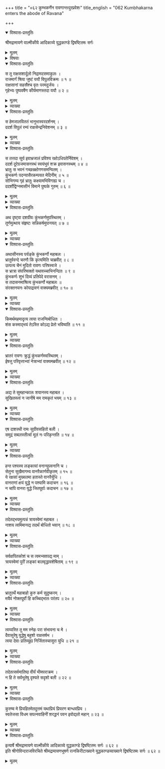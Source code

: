 +++
title = "०६२ कुम्भकर्णेन रावणान्तःपुरप्रवेशः"
title_english = "062 Kumbhakarna enters the abode of Ravana"

+++

<details open><summary>विश्वास-प्रस्तुतिः</summary>

श्रीमद्रामायणे वाल्मीकीये आदिकाव्ये युद्धकाण्डे द्विषष्टितमः सर्गः
</details>

<details><summary>मूलम्</summary>

श्रीमद्रामायणे वाल्मीकीये आदिकाव्ये युद्धकाण्डे द्विषष्टितमः सर्गः
</details>

<details><summary>विषयाः</summary>

कुंभकर्णेन रावणगृहमेत्यतच्चरणप्रणामपूर्वकं सपरिष्वङ्गतद्दत्तवरासने समुपवेशनम् ॥ १ ॥ रावणेनतंप्रति प्रकृतनिस्त्रिलवृत्तान्तनिवेदनपूर्वकं रामादिविजयेननिजरक्षणप्रार्थना ॥ २ ॥

</details>

<details open><summary>विश्वास-प्रस्तुतिः</summary>

स तु राक्षसशार्दूलो निद्रामदसमाकुलः ।  
राजमार्गं श्रिया जुष्टं ययौ विपुलविक्रमः ॥ १ ॥  
राक्षसानां सहस्रैश्च वृतः परमदुर्जयः ।  
गृहेभ्यः पुष्पवर्षेण कीर्यमाणस्तदा ययौ ॥ २ ॥
</details>

<details><summary>मूलम्</summary>

स तु राक्षसशार्दूलो निद्रामदसमाकुलः ।  
राजमार्गं श्रिया जुष्टं ययौ विपुलविक्रमः ॥ १ ॥  
राक्षसानां सहस्रैश्च वृतः परमदुर्जयः ।  
गृहेभ्यः पुष्पवर्षेण कीर्यमाणस्तदा ययौ ॥ २ ॥
</details>

<details><summary>व्याख्या</summary>

अथ कुम्भकर्णं प्रति रावणस्य सान्त्ववचनं द्विषष्टितमे – स त्वित्यादि निद्रामदसमाकुलः निद्रया अकालोत्थितत्वेनानुवर्तमानया मदेन मद्यपानकृतेन च समाकुलः । गृहेभ्यः । निर्गतेनेति शेषः ॥ १ – २ ॥
</details>

<details open><summary>विश्वास-प्रस्तुतिः</summary>

स हेमजालविततं भानुभास्वरदर्शनम् ।  
ददर्श विपुलं रम्यं राक्षसेन्द्रनिवेशनम् ॥ ३ ॥
</details>

<details><summary>मूलम्</summary>

स हेमजालविततं भानुभास्वरदर्शनम् ।  
ददर्श विपुलं रम्यं राक्षसेन्द्रनिवेशनम् ॥ ३ ॥
</details>

<details><summary>व्याख्या</summary>

हेमजालविततं स्वर्णमयगवाक्षविततं । भानुभास्वरदर्शनं दृश्यत इति दर्शनं रूपं । भानुवत्प्रकाशमानमित्यर्थः ॥ ३ ॥
</details>

<details open><summary>विश्वास-प्रस्तुतिः</summary>

स तत्तदा सूर्य इवाभ्रजालं प्रविश्य रक्षोऽधिपतेर्निवेशम् ।  
ददर्श दूरेग्रजमासनस्थं स्वयंभुवं शक्र इवासनस्थम् ॥ ४ ॥  
भ्रातुः स भवनं गच्छन्रक्षोगणसमन्वितम् ।  
कुंभकर्णः पदन्यासैरकम्पयत मेदिनीम् ॥ ५ ॥  
सोभिगम्य गृहं भ्रातुः कक्ष्यामभिविगाह्य च ।  
ददर्शोद्विग्नमासीनं विमाने पुष्पके गुरुम् ॥ ६ ॥
</details>

<details><summary>मूलम्</summary>

स तत्तदा सूर्य इवाभ्रजालं प्रविश्य रक्षोऽधिपतेर्निवेशम् ।  
ददर्श दूरेग्रजमासनस्थं स्वयंभुवं शक्र इवासनस्थम् ॥ ४ ॥  
भ्रातुः स भवनं गच्छन्रक्षोगणसमन्वितम् ।  
कुंभकर्णः पदन्यासैरकम्पयत मेदिनीम् ॥ ५ ॥  
सोभिगम्य गृहं भ्रातुः कक्ष्यामभिविगाह्य च ।  
ददर्शोद्विग्नमासीनं विमाने पुष्पके गुरुम् ॥ ६ ॥
</details>

<details><summary>व्याख्या</summary>

दूरे कक्ष्यान्तरप्रदेशे । ददर्श । उन्नतपुष्पकवत्त्वादितिभावः ॥ ४-६ ॥
</details>

<details open><summary>विश्वास-प्रस्तुतिः</summary>

अथ दृष्ट्वा दशग्रीवः कुंभकर्णमुपस्थितम् ।  
तूर्णमुत्थाय संहृष्टः सन्निकर्षमुपानयत् ॥ ७ ॥
</details>

<details><summary>मूलम्</summary>

अथ दृष्ट्वा दशग्रीवः कुंभकर्णमुपस्थितम् ।  
तूर्णमुत्थाय संहृष्टः सन्निकर्षमुपानयत् ॥ ७ ॥
</details>

<details><summary>व्याख्या</summary>

सन्निकर्ष समीपम् ॥ ७ ॥
</details>

<details open><summary>विश्वास-प्रस्तुतिः</summary>

अथासीनस्य पर्यङ्के कुंभकर्णो महाबलः ।  
भ्रातुर्ववन्दे चरणौ किं कृत्यमिति चाब्रवीत् ॥ ८ ॥  
उत्पत्य चैनं मुदितो रावणः परिषस्वजे ।  
स भ्रात्रा संपरिष्वक्तो यथावच्चाभिनन्दितः ॥ ९ ॥  
कुंभकर्णः शुभं दिव्यं प्रतिपेदे वरासनम् ।  
स तदासनमाश्रित्य कुंभकर्णो महाबलः ॥  
संरक्तनयनः कोपाद्रावणं वाक्यमब्रवीत् ॥ १० ॥
</details>

<details><summary>मूलम्</summary>

अथासीनस्य पर्यङ्के कुंभकर्णो महाबलः ।  
भ्रातुर्ववन्दे चरणौ किं कृत्यमिति चाब्रवीत् ॥ ८ ॥  
उत्पत्य चैनं मुदितो रावणः परिषस्वजे ।  
स भ्रात्रा संपरिष्वक्तो यथावच्चाभिनन्दितः ॥ ९ ॥  
कुंभकर्णः शुभं दिव्यं प्रतिपेदे वरासनम् ।  
स तदासनमाश्रित्य कुंभकर्णो महाबलः ॥  
संरक्तनयनः कोपाद्रावणं वाक्यमब्रवीत् ॥ १० ॥
</details>

<details><summary>व्याख्या</summary>

कृत्यं मया कर्तव्यम् ॥ ८-१० ॥
</details>

<details open><summary>विश्वास-प्रस्तुतिः</summary>

किमर्थमहमादृत्य त्वया राजन्विबोधितः ।  
शंस कस्माद्भयं तेऽस्ति कोऽद्य प्रेतो भविष्यति ॥ ११ ॥
</details>

<details><summary>मूलम्</summary>

किमर्थमहमादृत्य त्वया राजन्विबोधितः ।  
शंस कस्माद्भयं तेऽस्ति कोऽद्य प्रेतो भविष्यति ॥ ११ ॥
</details>

<details><summary>व्याख्या</summary>

आदृत्य स्थितेनेति शेषः । शंसेति । तमिति शेषः । प्रेतो भविष्यति मृतो भविष्यति ॥ ११ ॥
</details>

<details open><summary>विश्वास-प्रस्तुतिः</summary>

भ्रातरं रावणः क्रुद्धं कुंभकर्णमवस्थितम् ।  
ईषत्तु परिवृत्ताभ्यां नेत्राभ्यां वाक्यमब्रवीत् ॥ १२ ॥
</details>

<details><summary>मूलम्</summary>

भ्रातरं रावणः क्रुद्धं कुंभकर्णमवस्थितम् ।  
ईषत्तु परिवृत्ताभ्यां नेत्राभ्यां वाक्यमब्रवीत् ॥ १२ ॥
</details>

<details><summary>व्याख्या</summary>

ईषत्परिवृत्ताभ्यामित्यनेन ईषत्कोपो लक्ष्यते ॥ १२ ॥
</details>

<details open><summary>विश्वास-प्रस्तुतिः</summary>

अद्य ते सुमहान्कालः शयानस्य महाबल ।  
सुखितस्त्वं न जानीषे मम रामकृतं भयम् ॥ १३ ॥
</details>

<details><summary>मूलम्</summary>

अद्य ते सुमहान्कालः शयानस्य महाबल ।  
सुखितस्त्वं न जानीषे मम रामकृतं भयम् ॥ १३ ॥
</details>

<details><summary>व्याख्या</summary>

ईषत्त्वमेव विवृणोति – अद्येत्यादिना ॥ सुमहान्कालः नवदिनपरिमितः । गत इति शेषः ॥ १३ ॥
</details>

<details open><summary>विश्वास-प्रस्तुतिः</summary>

एष दाशरथी रामः सुग्रीवसहितो बली ।  
समुद्रं सबलस्तीर्त्वा मूलं नः परिकृन्तति ॥ १४ ॥
</details>

<details><summary>मूलम्</summary>

एष दाशरथी रामः सुग्रीवसहितो बली ।  
समुद्रं सबलस्तीर्त्वा मूलं नः परिकृन्तति ॥ १४ ॥
</details>

<details><summary>व्याख्या</summary>

मूलं मूलबलं । परिकृन्तति बाधतइत्यर्थः ॥ १४ ॥
</details>

<details open><summary>विश्वास-प्रस्तुतिः</summary>

हन्त पश्यस्व लङ्कायां वनान्युपवनानि च ।  
सेतुना सुखैमागम्य वानरैकार्णवीकृतम् ॥ १५ ॥  
ये रक्षसां मुख्यतमा हतास्ते वानरैर्युधि ।  
वानराणां क्षयं युद्धे न पश्यामि कदाचन ॥ १६ ॥  
न चापि वानरा युद्धे जितपूर्वाः कदाचन ॥ १७ ॥
</details>

<details><summary>मूलम्</summary>

हन्त पश्यस्व लङ्कायां वनान्युपवनानि च ।  
सेतुना सुखैमागम्य वानरैकार्णवीकृतम् ॥ १५ ॥  
ये रक्षसां मुख्यतमा हतास्ते वानरैर्युधि ।  
वानराणां क्षयं युद्धे न पश्यामि कदाचन ॥ १६ ॥  
न चापि वानरा युद्धे जितपूर्वाः कदाचन ॥ १७ ॥
</details>

<details><summary>व्याख्या</summary>

मूलकृन्तनमुपपादयति-हन्तेति ॥ लङ्कायां वनान्युपवनानि च सर्वं । सेतुना सुखमागम्य स्वनिर्मितसेतुमात्रेण सुखमागम्य । रामेण । वानरैकार्णवीकृतं वानररूपैकार्णवीकृतं । पश्यस्व । आत्मनेपदमार्ष । यद्वा स्वलङ्कायामिति च्छेदः आत्मीयलङ्काद्वीपइत्यर्थः ॥ १५-१७ ॥
</details>

<details open><summary>विश्वास-प्रस्तुतिः</summary>

तदेतद्भयमुत्पन्नं त्रायस्वेमां महाबल ।  
नाशय त्वमिमानद्य तदर्थं बोधितो भवान् ॥ १८ ॥
</details>

<details><summary>मूलम्</summary>

तदेतद्भयमुत्पन्नं त्रायस्वेमां महाबल ।  
नाशय त्वमिमानद्य तदर्थं बोधितो भवान् ॥ १८ ॥
</details>

<details><summary>व्याख्या</summary>

तदेतत् एतादृशं । भयमुत्पन्नं । अस्माद्भयादिमां पुरीं त्रायस्व । इमान् वानरान् नाशय । तदर्थं नाशनार्थम् ॥ १८ ॥
</details>

<details open><summary>विश्वास-प्रस्तुतिः</summary>

सर्वक्षपितकोशं च स त्वमभ्यवपद्य माम् ।  
त्रायस्वेमां पुरीं लङ्कां बालवृद्धावशेषिताम् ॥ १९ ॥
</details>

<details><summary>मूलम्</summary>

सर्वक्षपितकोशं च स त्वमभ्यवपद्य माम् ।  
त्रायस्वेमां पुरीं लङ्कां बालवृद्धावशेषिताम् ॥ १९ ॥
</details>

<details><summary>व्याख्या</summary>

सर्वक्षपितकोशं क्षपितसर्वैश्वर्य । कोशोस्त्री कुङ्भले खड्गपिधानेर्थौघदिव्ययोः इत्यमरः । अभ्यवपद्य जानीहीत्यर्थः । बालवृद्धावशेषितामित्यतिशयोक्तिः । मूलबलाद्युत्सादनस्य वक्ष्यमाणत्वात् ॥ १९ ॥
</details>

<details open><summary>विश्वास-प्रस्तुतिः</summary>

भ्रातुरर्थे महाबाहो कुरु कर्म सुदुष्करम् ।  
मयैवं नोक्तपूर्वो हि कच्चिद्भातः परंतप ॥ २० ॥
</details>

<details><summary>मूलम्</summary>

भ्रातुरर्थे महाबाहो कुरु कर्म सुदुष्करम् ।  
मयैवं नोक्तपूर्वो हि कच्चिद्भातः परंतप ॥ २० ॥
</details>

<details><summary>व्याख्या</summary>

कच्चिदिति प्रश्ने । कदाचिदपि नोक्तपूर्वोसीत्यर्थः । कश्चिदिति पाठे त्वदन्यः कश्चिदपि नैवमुक्तपूर्वइत्यर्थः ॥ २० ॥
</details>

<details open><summary>विश्वास-प्रस्तुतिः</summary>

त्वय्यस्ति तु मम स्नेहः परा संभावना च मे ।  
दैवासुरेषु युद्धेषु बहुशो राक्षसर्षभ ।  
त्वया देवाः प्रतिव्यूह्य निर्जितास्चासुरा युधि ॥ २१ ॥
</details>

<details><summary>मूलम्</summary>

त्वय्यस्ति तु मम स्नेहः परा संभावना च मे ।  
दैवासुरेषु युद्धेषु बहुशो राक्षसर्षभ ।  
त्वया देवाः प्रतिव्यूह्य निर्जितास्चासुरा युधि ॥ २१ ॥
</details>

<details><summary>व्याख्या</summary>

दिति संभावना आदरः । दैवासुरेषु देवासुरसंबन्धिषु । प्रतिव्यूह्य विभज्य । असुराः असुराअपीत्यर्थः ॥ २१ ॥
</details>

<details open><summary>विश्वास-प्रस्तुतिः</summary>

तदेतत्सर्वमातिष्ठ वीर्यं भीमपराक्रम ।  
न हि ते सर्वभूतेषु दृश्यते सदृशो बली ॥ २२ ॥
</details>

<details><summary>मूलम्</summary>

तदेतत्सर्वमातिष्ठ वीर्यं भीमपराक्रम ।  
न हि ते सर्वभूतेषु दृश्यते सदृशो बली ॥ २२ ॥
</details>

<details><summary>व्याख्या</summary>

आतिष्ठ अवलम्बस्व ॥ २२ ॥
</details>

<details open><summary>विश्वास-प्रस्तुतिः</summary>

कुरुष्व मे प्रियहितमेतदुत्तमं यथाप्रियं प्रियरण बान्धवप्रिय ।  
स्वतेजसा विधम सपत्नवाहिनीं शरद्धनं पवन इवोद्यतो महान् ॥ २३ ॥
</details>

<details><summary>मूलम्</summary>

कुरुष्व मे प्रियहितमेतदुत्तमं यथाप्रियं प्रियरण बान्धवप्रिय ।  
स्वतेजसा विधम सपत्नवाहिनीं शरद्धनं पवन इवोद्यतो महान् ॥ २३ ॥
</details>

<details><summary>व्याख्या</summary>

यथाप्रियं यथास्नेहं । आवयोः प्रीत्यनुरूपमित्यर्थः ॥ २३ ॥
</details>

<details open><summary>विश्वास-प्रस्तुतिः</summary>

इत्यार्षे श्रीमद्रामायणे वाल्मीकीये आदिकाव्ये युद्धकाण्डे द्विषष्टितमः सर्गः ॥ ६२ ॥  
इति श्रीगोविन्दराजविरचिते श्रीमद्रामायणभूषणे रत्नकिरीटाख्याने युद्धकाण्डव्याख्याने द्विषष्टितमः सर्गः ॥ ६२ ॥
</details>

<details><summary>मूलम्</summary>

इत्यार्षे श्रीमद्रामायणे वाल्मीकीये आदिकाव्ये युद्धकाण्डे द्विषष्टितमः सर्गः ॥ ६२ ॥  
इति श्रीगोविन्दराजविरचिते श्रीमद्रामायणभूषणे रत्नकिरीटाख्याने युद्धकाण्डव्याख्याने द्विषष्टितमः सर्गः ॥ ६२ ॥
</details>

